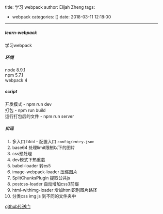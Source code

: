title: 学习 webpack
author: Elijah Zheng
tags:
  - webpack
categories: []
date: 2018-03-11 12:18:00
---
##### learn-webpack
学习webpack

##### 环境
node 8.9.1  
npm 5.7.1   
webpack 4   

##### script
开发模式 - npm run dev  
打包 - npm run build    
运行打包后的文件 - npm run server   

##### 实现
1. 多入口 html - 配置入口 `config/entry.json`   
2. base64 处理limit限制以下的图片   
3. css预处理    
4. dev模式下热重载  
5. babel-loader 转es5
6. image-webpack-loader 压缩图片    
7. SplitChunksPlugin 提取公共js
8. postcss-loader 自动增加css3前缀
9. html-withimg-loader 增加html识别图片路径
10. 分类css img js 到不同的文件夹中

[github传送门](https://github.com/ElijahZheng/learn-webpack.git)
